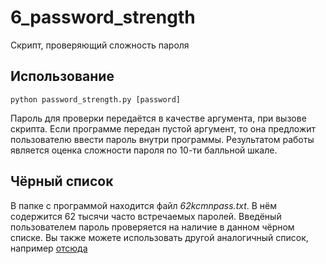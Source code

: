 # 6_password_strength

Скрипт, проверяющий сложность пароля

## Использование
`python password_strength.py [password]`

Пароль для проверки передаётся в качестве аргумента, при вызове скрипта. Если программе передан пустой аргумент, то она предложит пользователю ввести пароль внутри программы. Результатом работы является оценка сложности пароля по 10-ти балльной шкале.

## Чёрный список

В папке с программой находится файл *62kcmnpass.txt*. В нём содержится 62 тысячи часто встречаемых паролей. Введёный пользователем пароль проверяется на наличие в данном чёрном списке. Вы также можете использовать другой аналогичный список, например [отсюда](https://github.com/danielmiessler/SecLists/tree/master/Passwords)

